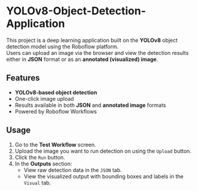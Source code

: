 # YOLOv8-Object-Detection-Application

This project is a deep learning application built on the **YOLOv8** object detection model using the Roboflow platform.  
Users can upload an image via the browser and view the detection results either in **JSON** format or as an **annotated (visualized) image**.

## Features
- **YOLOv8-based object detection**
- One-click image upload
- Results available in both **JSON** and **annotated image** formats
- Powered by Roboflow Workflows

## Usage
1. Go to the **Test Workflow** screen.
2. Upload the image you want to run detection on using the `Upload` button.
3. Click the `Run` button.
4. In the **Outputs** section:
   - View raw detection data in the `JSON` tab.
   - View the visualized output with bounding boxes and labels in the `Visual` tab.



